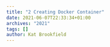 ```yaml
---
title: "2 Creating Docker Container"
date: 2021-06-07T22:33:34+01:00
archives: "2021"
tags: []
author: Kat Brookfield
---
```

